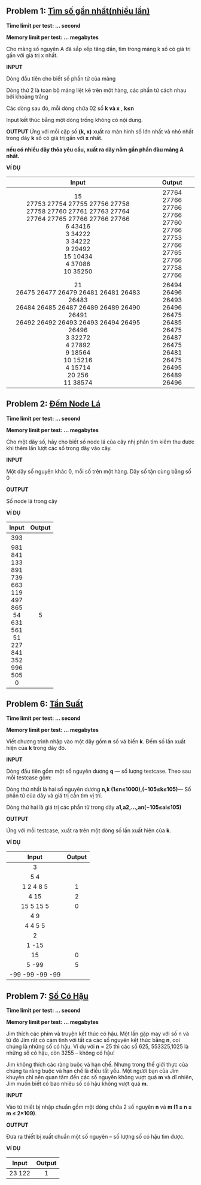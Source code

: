 ## Problem 1: [Tìm số gần nhất(nhiều lần)](https://github.com/trankha1655/CS114_ML/blob/main/Assignments/Tu%E1%BA%A7n%201.2%20-%20t%C4%83ng%20t%E1%BB%91c%20t%E1%BB%AB%20t%E1%BB%AB/Tim_So_Gan_Nhat.py)
**Time limit per test: ... second**

**Memory limit per test: ... megabytes**

Cho mảng số nguyên A đã sắp xếp tăng dần, tìm trong mảng k số có giá trị gần với giá trị x nhất.

**INPUT**

Dòng đầu tiên cho biết số phần tử của mảng

Dòng thứ 2 là toàn bộ mảng liệt kê trên một hàng, các phần tử cách nhau bởi khoảng trắng

Các dòng sau đó, mỗi dòng chứa 02 số **k  và x** , **k≤n**

Input kết thúc bằng một dòng trống không có nội dung.

**OUTPUT**
Ứng với mỗi cặp số **(k, x)** xuất ra màn hình số lớn nhất và nhỏ nhất trong dãy **k** số có giá trị gần với **x** nhất.

**nếu có nhiều dãy thõa yêu cầu, xuất ra dãy nằm gần phần đàu mảng A nhất.**

**VÍ DỤ**

| Input | Output |
|:---:|:---:|
|15 <br/> 27753 27754 27755 27756 27758 <br/> 27758 27760 27761  27763 27764 <br/>27764 27765 27766 27766  27766 <br/> 6 43416 <br/> 3 34222 <br/> 3 34222 <br/> 9 29492 <br/>15 10434  <br/> 4 37086  <br/> 10 35250 <br/> |  27764 27766 <br/> 27766 27766 <br/>27760 27766 <br/> 27753 27766 <br/>27765 27766 <br/>27758 27766  |
| 21 <br/> 26475 26477 26479 26481 26481 26483 26483 <br/> 26484 26485 26487 26489 26489 26490 26491 <br/> 26492 26492 26493 26493 26494 26495 26496 <br/> 3 32272<br/>4 27892 <br/>9 18564 <br/>10 15216 <br/>4 15714 <br/> 20 256 <br/> 11 38574| 26494 26496 <br/>26493 26496 <br/> 26475 26485  <br/> 26475 26487<br/> 26475 26481<br/>26475 26495 <br/> 26489 26496<br/> |

## Problem 2: [Đếm Node Lá](https://github.com/trankha1655/CS114_ML/blob/main/Assignments/Tu%E1%BA%A7n%201.2%20-%20t%C4%83ng%20t%E1%BB%91c%20t%E1%BB%AB%20t%E1%BB%AB/Dem_Node_La.py)
**Time limit per test: ... second**

**Memory limit per test: ... megabytes**

Cho một dãy số, hãy cho biết số node lá của cây nhị phân tìm kiếm thu được khi thêm lần lượt các số 
trong dãy vào cây.

**INPUT**

Một dãy số nguyên khác 0, mỗi số trên một hàng. Dãy số tận cùng bằng số 0

**OUTPUT**

Số node lá trong cây

**VÍ DỤ**

| Input | Output |
|:---:|:---:|
| 393 
 981 <br/>841 <br/> 133 <br/> 891 <br/> 739 <br/> 663 <br/> 119 <br/> 497 <br/> 865 <br/>54 <br/>631 <br/> 561 <br/>51<br/>227<br/>841 <br/>352 <br/>996 <br/>505 <br/>0 |5|

## Problem 6: [Tần Suất](https://github.com/trankha1655/CS114_ML/blob/main/Assignments/Tu%E1%BA%A7n%201.2%20-%20t%C4%83ng%20t%E1%BB%91c%20t%E1%BB%AB%20t%E1%BB%AB/Tan_Suat.py)
**Time limit per test: ... second**

**Memory limit per test: ... megabytes**

Viết chương trình nhập vào một dãy gồm **n** số và biến **k**. Đếm số lần xuất hiện của **k** trong dãy đó. 

**INPUT**

Dòng đầu tiên gồm một số nguyên dương **q** — số lượng testcase. Theo sau mỗi testcase gồm:

Dòng thứ nhất là hai số nguyên dương **n,k (1≤n≤1000),(−105≤k≤105)**— Số phần tử của 
dãy và giá trị cần tìm vị trí.

Dòng thứ hai là giá trị các phần tử trong dãy **a1,a2,...,an(−105≤ai≤105)**

**OUTPUT**

Ứng với mỗi testcase, xuất ra trên một dòng số lần xuất hiện của **k**.

**VÍ DỤ**

| Input | Output |
|:---:|:---:|
|3 | |
|5 4 | |
|1 2 4 8 5 | 1|
|4 15| 2|
|15 5 15 5 | 0|
|4 9 | |
|4 4 5 5 | |
|2 | |
|1 -15 | |
|15 | 0|
|5 -99 | 5|
|-99 -99 -99 -99 | |



## Problem 7: [Số Có Hậu](https://github.com/trankha1655/CS114_ML/blob/main/Assignments/Tu%E1%BA%A7n%201.2%20-%20t%C4%83ng%20t%E1%BB%91c%20t%E1%BB%AB%20t%E1%BB%AB/So_Co_Hau.py)
**Time limit per test: ... second**

**Memory limit per test: ... megabytes**

Jim thích các phim và truyện kết thúc có hậu. Một lần gặp may với số n và từ đó Jim rất có cảm tình với tất cả 
các số nguyên kết thúc bằng **n**, coi chúng là những số có hậu. Ví dụ với **n** = 25 thì các số 625, 
553325,1025 là những số có hậu, còn 3255 – không có hậu!

Jim không thích các ràng buộc và hạn chế. Nhưng trong thế giới thực của chúng ta ràng buộc và 
hạn chế là điều tất yếu. Một người bạn của Jim khuyên chỉ nên quan tâm đến các số nguyên không vượt quá **m** 
và dĩ nhiên, Jim muốn biết có bao nhiêu số có hậu không vượt quá **m**.

**INPUT**

Vào từ thiết bị nhập chuẩn gồm một dòng chứa 2 số nguyên **n** và **m (1 ≤ n ≤ m ≤ 2×109)**.

**OUTPUT**

Đưa ra thiết bị xuất chuẩn một số nguyên – số lượng số có hậu tìm được.

**VÍ DỤ**

| Input | Output |
|:---:|:---:|
| 23 122 | 1|








